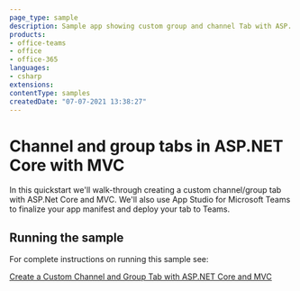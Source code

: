 ```yaml
---
page_type: sample
description: Sample app showing custom group and channel Tab with ASP. NET Core
products:
- office-teams
- office
- office-365
languages:
- csharp
extensions:
contentType: samples
createdDate: "07-07-2021 13:38:27"
---
```

# Channel and group tabs in ASP.NET Core with MVC

In this quickstart we'll walk-through creating a custom channel/group tab with ASP.Net Core and MVC. We'll also use App Studio for Microsoft Teams to finalize your app manifest and deploy your tab to Teams.

## Running the sample

For complete instructions on running this sample see:

[Create a Custom Channel and Group Tab with ASP.NET Core and MVC](https://docs.microsoft.com/microsoftteams/platform/tabs/quickstarts/create-channel-group-tab-dotnet-core-mvc)
